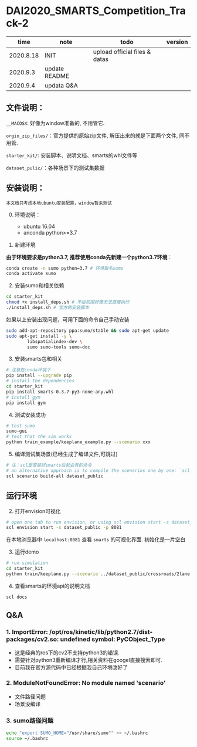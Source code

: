 # DAI2020_SMARTS_Competition_Track-2

|time|note|todo |version|
|--|--|--|--|
|2020.8.18|INIT|upload official files & datas||
|2020.9.3|update README || 
|2020.9.4|updata Q&A ||

## 文件说明：
`__MACOSX`: 好像为window准备的, 不用管它.

`orgin_zip_files/`：官方提供的原始zip文件, 解压出来的就是下面两个文件, 同不用管.

`starter_kit/`: 安装脚本、说明文档、smarts的whl文件等

`dataset_pulic/`：各种场景下的测试集数据

## 安装说明：
    本文档只考虑本地ubuntu安装配置，window暂未测试

0. 环境说明：
    - ubuntu 16.04
    - anconda python>=3.7

1. 新建环境
   
**由于环境要求是python3.7, 推荐使用conda先新建一个python3.7环境**：
```bash
conda create -n sumo python=3.7 # 环境取名sumo
conda activate sumo
```
2. 安装sumo和相关依赖
```bash
cd starter_kit
chmod +x install_deps.sh # 不给权限好像无法直接执行
./install_deps.sh # 官方的安装脚本
```
如果以上安装出现问题，可用下面的命令自己手动安装
```bash
sudo add-apt-repository ppa:sumo/stable && sudo apt-get update
sudo apt-get install -y \
        libspatialindex-dev \
        sumo sumo-tools sumo-doc
```

3. 安装smarts包和相关
```bash
# 注意在conda环境下
pip install --upgrade pip
# install the dependencies
cd starter_kit
pip install smarts-0.3.7-py3-none-any.whl
# install gym
pip install gym
```

4. 测试安装成功
```bash
# test sumo
sumo-gui
# test that the sim works
python train_example/keeplane_example.py --scenario xxx
```

5. 编译测试集场景(已经生成了编译文件,可跳过)
```bash
# 注：scl是安装好smarts后就会有的命令
# an alternative approach is to compile the scenarios one by one: `scl scenario build ${scenario_dir}`
scl scenario build-all dataset_public
```

## 运行环境

2. 打开envision可视化
```bash
# open one tab to run envision, or using scl envision start -s dataset_public
scl envision start -s dataset_public -p 8081
```
在本地浏览器中 `localhost:8081` 查看 `smarts` 的可视化界面. 初始化是一片空白

3. 运行demo
```bash
# run simulation
cd starter_kit
python train/keeplane.py --scenario ../dataset_public/crossroads/2lane
```

4. 查看smarts的环境api的说明文档
```bash
scl docs
```

## Q&A
### 1. ImportError: /opt/ros/kinetic/lib/python2.7/dist-packages/cv2.so: undefined symbol: PyCObject_Type
- 这是经典的ros下的cv2不支持python3的错误.
- 需要针对python3重新编译才行,相关资料在googel直接搜索即可.
- 目前我在官方源代码中已经根据我自己环境改好了

### 2. ModuleNotFoundError: No module named 'scenario'
- 文件路径问题
- 场景没编译

### 3. sumo路径问题
```bash
echo "export SUMO_HOME="/usr/share/sumo"" >> ~/.bashrc
source ~/.bashrc
```